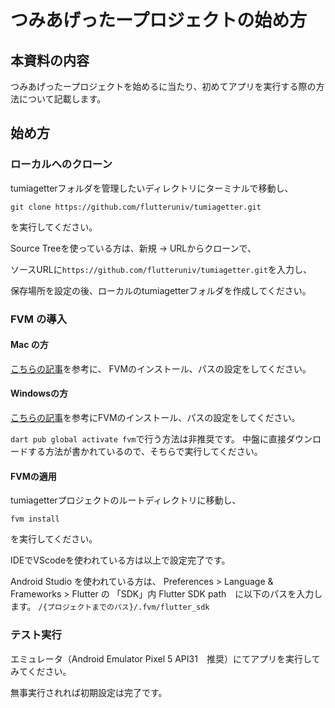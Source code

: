 # つみあげったープロジェクトの始め方

## 本資料の内容

つみあげったープロジェクトを始めるに当たり、初めてアプリを実行する際の方法について記載します。

## 始め方

### ローカルへのクローン

tumiagetterフォルダを管理したいディレクトリにターミナルで移動し、

```
git clone https://github.com/flutteruniv/tumiagetter.git
```
を実行してください。

Source Treeを使っている方は、新規 → URLからクローンで、  

ソースURLに``https://github.com/flutteruniv/tumiagetter.git``を入力し、

保存場所を設定の後、ローカルのtumiagetterフォルダを作成してください。

### FVM の導入

#### Mac の方

[こちらの記事](https://zenn.dev/riscait/articles/flutter-version-management)を参考に、
FVMのインストール、パスの設定をしてください。

#### Windowsの方

[こちらの記事](https://qiita.com/idani/items/0e45d037b4c2a93840a7)を参考にFVMのインストール、パスの設定をしてください。

``dart pub global activate fvm``で行う方法は非推奨です。
中盤に直接ダウンロードする方法が書かれているので、そちらで実行してください。

#### FVMの適用

tumiagetterプロジェクトのルートディレクトリに移動し、

```
fvm install
```

を実行してください。

IDEでVScodeを使われている方は以上で設定完了です。

Android Studio を使われている方は、
Preferences > Language & Frameworks > Flutter の 「SDK」内 Flutter SDK path　に以下のパスを入力します。
``/{プロジェクトまでのパス}/.fvm/flutter_sdk``


### テスト実行

エミュレータ（Android Emulator Pixel 5 API31　推奨）にてアプリを実行してみてください。

無事実行されれば初期設定は完了です。



